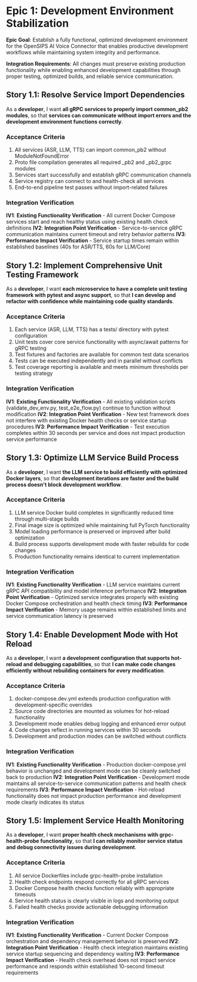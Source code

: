 # Epic 1: Development Environment Stabilization

**Epic Goal**: Establish a fully functional, optimized development environment for the OpenSIPS AI Voice Connector that enables productive development workflows while maintaining system integrity and performance.

**Integration Requirements**: All changes must preserve existing production functionality while enabling enhanced development capabilities through proper testing, optimized builds, and reliable service communication.

## Story 1.1: Resolve Service Import Dependencies

As a **developer**,
I want **all gRPC services to properly import common_pb2 modules**,
so that **services can communicate without import errors and the development environment functions correctly**.

### Acceptance Criteria

1. All services (ASR, LLM, TTS) can import common_pb2 without ModuleNotFoundError
2. Proto file compilation generates all required _pb2 and _pb2_grpc modules
3. Services start successfully and establish gRPC communication channels
4. Service registry can connect to and health-check all services
5. End-to-end pipeline test passes without import-related failures

### Integration Verification

**IV1**: **Existing Functionality Verification** - All current Docker Compose services start and reach healthy status using existing health check definitions
**IV2**: **Integration Point Verification** - Service-to-service gRPC communication maintains current timeout and retry behavior patterns
**IV3**: **Performance Impact Verification** - Service startup times remain within established baselines (40s for ASR/TTS, 60s for LLM/Core)

## Story 1.2: Implement Comprehensive Unit Testing Framework

As a **developer**,
I want **each microservice to have a complete unit testing framework with pytest and async support**,
so that **I can develop and refactor with confidence while maintaining code quality standards**.

### Acceptance Criteria

1. Each service (ASR, LLM, TTS) has a tests/ directory with pytest configuration
2. Unit tests cover core service functionality with async/await patterns for gRPC testing
3. Test fixtures and factories are available for common test data scenarios
4. Tests can be executed independently and in parallel without conflicts
5. Test coverage reporting is available and meets minimum thresholds per testing strategy

### Integration Verification

**IV1**: **Existing Functionality Verification** - All existing validation scripts (validate_dev_env.py, test_e2e_flow.py) continue to function without modification
**IV2**: **Integration Point Verification** - New test framework does not interfere with existing Docker health checks or service startup procedures
**IV3**: **Performance Impact Verification** - Test execution completes within 30 seconds per service and does not impact production service performance

## Story 1.3: Optimize LLM Service Build Process

As a **developer**,
I want **the LLM service to build efficiently with optimized Docker layers**,
so that **development iterations are faster and the build process doesn't block development workflow**.

### Acceptance Criteria

1. LLM service Docker build completes in significantly reduced time through multi-stage builds
2. Final image size is optimized while maintaining full PyTorch functionality
3. Model loading performance is preserved or improved after build optimization
4. Build process supports development mode with faster rebuilds for code changes
5. Production functionality remains identical to current implementation

### Integration Verification

**IV1**: **Existing Functionality Verification** - LLM service maintains current gRPC API compatibility and model inference performance
**IV2**: **Integration Point Verification** - Optimized service integrates properly with existing Docker Compose orchestration and health check timing
**IV3**: **Performance Impact Verification** - Memory usage remains within established limits and service communication latency is preserved

## Story 1.4: Enable Development Mode with Hot Reload

As a **developer**,
I want **a development configuration that supports hot-reload and debugging capabilities**,
so that **I can make code changes efficiently without rebuilding containers for every modification**.

### Acceptance Criteria

1. docker-compose.dev.yml extends production configuration with development-specific overrides
2. Source code directories are mounted as volumes for hot-reload functionality
3. Development mode enables debug logging and enhanced error output
4. Code changes reflect in running services within 30 seconds
5. Development and production modes can be switched without conflicts

### Integration Verification

**IV1**: **Existing Functionality Verification** - Production docker-compose.yml behavior is unchanged and development mode can be cleanly switched back to production
**IV2**: **Integration Point Verification** - Development mode maintains all service-to-service communication patterns and health check requirements
**IV3**: **Performance Impact Verification** - Hot-reload functionality does not impact production performance and development mode clearly indicates its status

## Story 1.5: Implement Service Health Monitoring

As a **developer**,
I want **proper health check mechanisms with grpc-health-probe functionality**,
so that **I can reliably monitor service status and debug connectivity issues during development**.

### Acceptance Criteria

1. All service Dockerfiles include grpc-health-probe installation
2. Health check endpoints respond correctly for all gRPC services
3. Docker Compose health checks function reliably with appropriate timeouts
4. Service health status is clearly visible in logs and monitoring output
5. Failed health checks provide actionable debugging information

### Integration Verification

**IV1**: **Existing Functionality Verification** - Current Docker Compose orchestration and dependency management behavior is preserved
**IV2**: **Integration Point Verification** - Health check integration maintains existing service startup sequencing and dependency waiting
**IV3**: **Performance Impact Verification** - Health check overhead does not impact service performance and responds within established 10-second timeout requirements